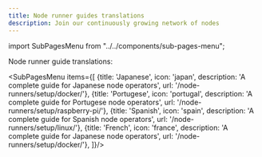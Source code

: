 ```yaml
---
title: Node runner guides translations
description: Join our continuously growing network of nodes
---
```


import SubPagesMenu from "../../components/sub-pages-menu";

Node runner guide translations:

<SubPagesMenu items={[
  {title: 'Japanese', icon: 'japan', description: 'A complete guide for Japanese node operators', url: '/node-runners/setup/docker/'},
  {title: 'Portugese', icon: 'portugal', description: 'A complete guide for Portugese node operators', url: '/node-runners/setup/raspberry-pi/'},
  {title: 'Spanish', icon: 'spain', description: 'A complete guide for Spanish node operators', url: '/node-runners/setup/linux/'},
  {title: 'French', icon: 'france', description: 'A complete guide for Japanese node operators', url: '/node-runners/setup/docker/'},
]}/>
